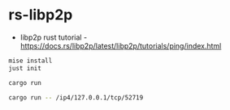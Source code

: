 # rs-libp2p

- libp2p rust tutorial - https://docs.rs/libp2p/latest/libp2p/tutorials/ping/index.html

```bash
mise install
just init

cargo run

cargo run -- /ip4/127.0.0.1/tcp/52719
```
